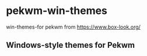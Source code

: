 # pekwm-win-themes
win-themes-for pekwm from https://www.box-look.org/

## Windows-style themes for Pekwm
